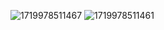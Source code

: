 ![1719978511467](https://github.com/Vipremigini/Myfiles/assets/120324502/fe4f5231-1f72-4bef-8ced-336eb1505a67)
![1719978511461](https://github.com/Vipremigini/Myfiles/assets/120324502/8c04b3fa-1d0b-4ddb-84f0-937d26f8fd10)
